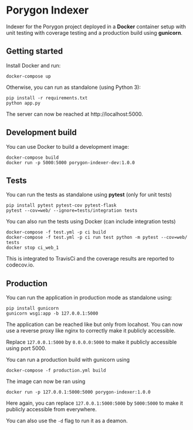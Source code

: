 # Porygon Indexer

Indexer for the Porygon project deployed  in a **Docker** container setup with unit testing 
with coverage testing and a production build using **gunicorn**.

## Getting started

Install Docker and run:

```shell
docker-compose up
```

Otherwise, you can run as standalone (using Python 3):

```shell
pip install -r requirements.txt
python app.py
```

The server can now be reached at http://localhost:5000.

## Development build

You can use Docker to build a development image:

```shell
docker-compose build
docker run -p 5000:5000 porygon-indexer-dev:1.0.0
```

## Tests

You can run the tests as standalone using **pytest** (only for unit tests)

```shell
pip install pytest pytest-cov pytest-flask
pytest --cov=web/ --ignore=tests/integration tests
```

You can also run the tests using Docker (can include integration tests)

```shell
docker-compose -f test.yml -p ci build
docker-compose -f test.yml -p ci run test python -m pytest --cov=web/ tests
docker stop ci_web_1
```

This is integrated to TravisCi and the coverage results are reported to codecov.io.

## Production

You can run the application in production mode as standalone using:

```shell
pip install gunicorn
gunicorn wsgi:app -b 127.0.0.1:5000
```

The application can be reached like but only from locahost. You can now use a 
reverse proxy like nginx to correctly make it publicly accessible.

Replace `127.0.0.1:5000` by `0.0.0.0:5000` to make it publicly accessible using
port 5000.

You can run a production build with gunicorn using 

```shell
docker-compose -f production.yml build
```

The image can now be ran using 

```shell
docker run -p 127.0.0.1:5000:5000 porygon-indexer:1.0.0
```

Here again, you can replace `127.0.0.1:5000:5000` by `5000:5000` to make it 
publicly accessible from everywhere.

You can also use the `-d` flag to run it as a deamon. 